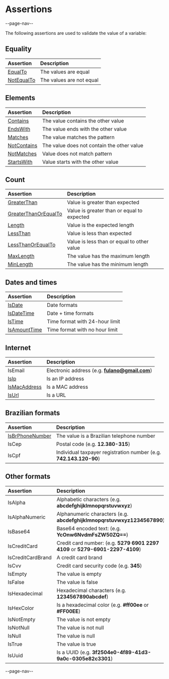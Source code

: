 # Assertions

--page-nav--

The following assertions are used to validate the value of a variable:

## Equality

| Assertion | Description |
| :-- | :-- |
| [EqualTo](04-equalto.md) | The values ​​are equal |
| [NotEqualTo](04-notequalto.md) | The values ​​are not equal |

## Elements

| Assertion                        | Description                                |
| :--                              | :--                                        |
| [Contains](05-contains.md)       | The value contains the other value         |
| [EndsWith](05-endswith.md)       | The value ends with the other value        |
| [Matches](05-matches.md)         | The value matches the pattern              |
| [NotContains](05-notcontains.md) | The value does not contain the other value |
| [NotMatches](05-notmatches.md)   | Value does not match pattern               |
| [StartsWith](05-startswith.md)   | Value starts with the other value          |

## Count

| Assertion                                          | Description                                |
| :--                                                | :--                                        |
| [GreaterThan](06-greaterthan.md)                   | Value is greater than expected             |
| [GreaterThanOrEqualTo](06-greaterthanorequalto.md) | Value is greater than or equal to expected |
| [Length](06-length.md)                             | Value is the expected length               |
| [LessThan](06-lessthan.md)                         | Value is less than expected                |
| [LessThanOrEqualTo](06-lessthanorequalto.md)       | Value is less than or equal to other value |
| [MaxLength](06-maxlength.md)                       | The value has the maximum length           |
| [MinLength](06-minlength.md)                       | The value has the minimum length           |

## Dates and times

| Assertion                          | Description                    |
| :--                                | :--                            |
| [IsDate](07-isdate.md)             | Date formats                   |
| [IsDateTime](07-isdatetime.md)     | Date + time formats            |
| [IsTime](07-istime.md)             | Time format with 24-hour limit |
| [IsAmountTime](07-isamounttime.md) | Time format with no hour limit |

## Internet

| Assertion                          | Description                                    |
| :--                                | :--                                            |
| IsEmail                            | Electronic address (e.g. **fulano@gmail.com**) |
| [IsIp](08-isip.md)                 | Is an IP address                               |
| [IsMacAddress](08-ismacaddress.md) | Is a MAC address                               |
| [IsUrl](08-isurl.md)               | Is a URL                                       |

## Brazilian formats

| Assertion        | Description                                                       |
| :--              | :--                                                               |
| [IsBrPhoneNumber](09-isbrphonenumber.md) | The value is a Brazilian telephone number |
| IsCep            | Postal code (e.g. **12.380-315**)                                 |
| IsCpf            | Individual taxpayer registration number (e.g. **742.143.120-90**) |

## Other formats

| Assertion         | Description                                                                   |
| :--               | :--                                                                           |
| IsAlpha           | Alphabetic characters (e.g. **abcdefghijklmnopqrstuvwxyz**)                   |
| IsAlphaNumeric    | Alphanumeric characters (e.g. **abcdefghijklmnopqrstuvwxyz1234567890**)       |
| IsBase64          | Base64 encoded text: (e.g. **YcOnw6NvdmFsZW50ZQ==**)                          |
| IsCreditCard      | Credit card number: (e.g. **5279 6901 2297 4109** or **5279-6901-2297-4109**) |
| IsCreditCardBrand | A credit card brand                                                           |
| IsCvv             | Credit card security code (e.g. **345**)                                      |
| IsEmpty           | The value is empty                                                            |
| IsFalse           | The value is false                                                            |
| IsHexadecimal     | Hexadecimal characters (e.g. **1234567890abcdef**)                            |
| IsHexColor        | Is a hexadecimal color (e.g. **#ff00ee** or **#FF00EE**)                      |
| IsNotEmpty        | The value is not empty                                                        |
| IsNotNull         | The value is not null                                                         |
| IsNull            | The value is null                                                             |
| IsTrue            | The value is true                                                             |
| IsUuid            | Is a UUID (e.g. **3f2504e0-4f89-41d3-9a0c-0305e82c3301**)                     |

--page-nav--
